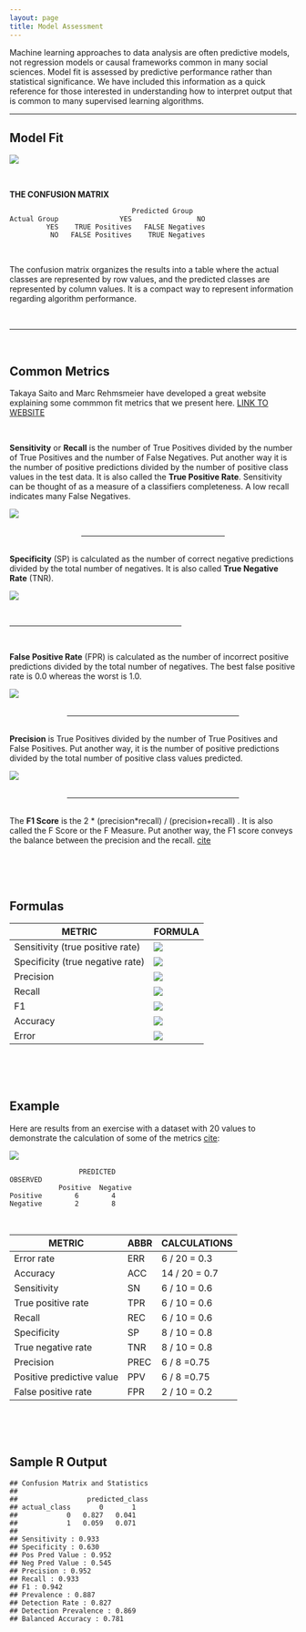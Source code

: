 ```yaml
---
layout: page
title: Model Assessment
---
```



Machine learning approaches to data analysis are often predictive models, not regression models or causal frameworks common in many social sciences. Model fit is assessed by predictive performance rather than statistical significance. We have included this information as a quick reference for those interested in understanding how to interpret output that is common to many supervised learning algorithms. 

--------------------

## Model Fit

![](../assets/images/four-outcomes-of-classifier.png)  


<br>

**THE CONFUSION MATRIX**

```
                              Predicted Group
Actual Group               YES                NO   
         YES    TRUE Positives   FALSE Negatives
          NO   FALSE Positives    TRUE Negatives
```

<br>

The confusion matrix organizes the results into a table where the actual classes are represented by row values, and the predicted classes are represented by column values. It is a compact way to represent information regarding algorithm performance. 


<br>

--------------------
<br>

## Common Metrics  

Takaya Saito and Marc Rehmsmeier have developed a great website explaining some commmon fit metrics that we present here. [LINK TO WEBSITE](https://classeval.wordpress.com/introduction/basic-evaluation-measures/)

<br>


**Sensitivity** or **Recall** is the number of True Positives divided by the number of True Positives and the number of False Negatives. Put another way it is the number of positive predictions divided by the number of positive class values in the test data. It is also called the **True Positive Rate**. Sensitivity can be thought of as a measure of a classifiers completeness. A low recall indicates many False Negatives.

![](../assets/images/sensitivity.png)  

<br>
<hr style="width:50%; text-align:left; margin: 0 auto;" >
<br>


**Specificity** (SP) is calculated as the number of correct negative predictions divided by the total number of negatives. It is also called **True Negative Rate** (TNR). 

![](../assets/images/specificity.png)  

<br>
<hr style="width:60%; text-align:left;" >
<br>




**False Positive Rate** (FPR) is calculated as the number of incorrect positive predictions divided by the total number of negatives. The best false positive rate is 0.0 whereas the worst is 1.0. 

![](../assets/images/false-positive-rate.png)  

<br>
<hr style="width:60%; text-align:left; margin: 0 auto;" >
<br>



**Precision** is True Positives divided by the number of True Positives and False Positives. Put another way, it is the number of positive predictions divided by the total number of positive class values predicted.


![](../assets/images/precision.png)  

<br>
<hr style="width:60%; text-align:left; margin: 0 auto;" >
<br>

The **F1 Score** is the 2 * (precision*recall) / (precision+recall) . It is also called the F Score or the F Measure. Put another way, the F1 score conveys the balance between the precision and the recall. [cite](https://machinelearningmastery.com/classification-accuracy-is-not-enough-more-performance-measures-you-can-use/)

<br><br><br>



## Formulas

| METRIC                 |  FORMULA                     |
|------------------------|------------------------------|
|  Sensitivity (true positive rate)          | ![](../assets/images/sens.png)  |
|  Specificity (true negative rate)          | ![](../assets/images/spec.png)  |
|  Precision             | ![](../assets/images/prec.png)  |
|  Recall                | ![](../assets/images/sens.png)  |
|  F1                    | ![](../assets/images/f1.png)  |
|  Accuracy              | ![](../assets/images/acc.png)   |
|  Error                 | ![](../assets/images/err.png)   |


<br><br><br>




## Example

Here are results from an exercise with a dataset with 20 values to demonstrate the calculation of some of the metrics [cite](https://classeval.wordpress.com/introduction/basic-evaluation-measures/):

![](../assets/images/example-of-confusion-matrix.png)


```
                 PREDICTED		
OBSERVED            
            Positive  Negative
Positive        6        4
Negative        2        8
```

<br>

| METRIC                    | ABBR    | CALCULATIONS |
|---------------------------|-----------|--------------|
| Error rate                | ERR  | 6 / 20 = 0.3     |
| Accuracy                  | ACC  | 14 / 20 = 0.7    |
| Sensitivity               | SN   | 6 / 10 = 0.6     |
| True positive rate        | TPR  | 6 / 10 = 0.6     |
| Recall                    | REC  | 6 / 10 = 0.6     |
| Specificity               | SP   | 8 / 10 = 0.8     |
| True negative rate        | TNR  | 8 / 10 = 0.8     |
| Precision                 | PREC | 6 / 8 =0.75      |
| Positive predictive value | PPV  | 6 / 8 =0.75      |
| False positive rate       | FPR  | 2 / 10 = 0.2     |

<br><br><br>



## Sample R Output

```
## Confusion Matrix and Statistics
##
##                 predicted_class
## actual_class       0       1
##            0   0.827   0.041
##            1   0.059   0.071
##
## Sensitivity : 0.933
## Specificity : 0.630
## Pos Pred Value : 0.952
## Neg Pred Value : 0.545
## Precision : 0.952
## Recall : 0.933
## F1 : 0.942
## Prevalence : 0.887
## Detection Rate : 0.827
## Detection Prevalence : 0.869
## Balanced Accuracy : 0.781
```


<br><br>



<!--
<style>
img {
  display: block;
  margin-left: auto;
  margin-right: auto;
}
</style>
-->




